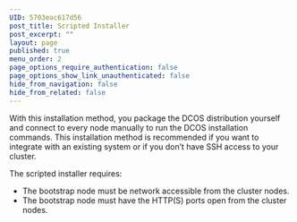 ```yaml
---
UID: 5703eac617d56
post_title: Scripted Installer
post_excerpt: ""
layout: page
published: true
menu_order: 2
page_options_require_authentication: false
page_options_show_link_unauthenticated: false
hide_from_navigation: false
hide_from_related: false
---
```

With this installation method, you package the DCOS distribution yourself and connect to every node manually to run the DCOS installation commands. This installation method is recommended if you want to integrate with an existing system or if you don’t have SSH access to your cluster.

The scripted installer requires:

*   The bootstrap node must be network accessible from the cluster nodes.
*   The bootstrap node must have the HTTP(S) ports open from the cluster nodes.